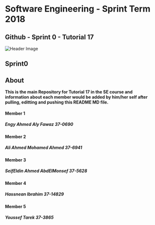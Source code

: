
# **Software Engineering - Sprint Term 2018**
## Github - Sprint 0 - Tutorial 17
![Header Image](https://images.pexels.com/photos/18105/pexels-photo.jpg?w=1260&h=750&auto=compress&cs=tinysrgb)

## Sprint0

## About
   **This is the main Repository for Tutorial 17 in the SE course and information about each member would be added by him/her self after pulling, editting and pushing this README MD file.**

#### Member 1
##### Engy Ahmed Aly Fawaz  37-0690

#### Member 2
##### Ali Ahmed Mohamed Ahmed 37-6941

#### Member 3
##### SeifEldin Ahmed AbdElMonsef 37-5628

#### Member 4
##### Hassnean Ibrahim  37-14829

#### Member 5
##### Youssef Tarek  37-3865
